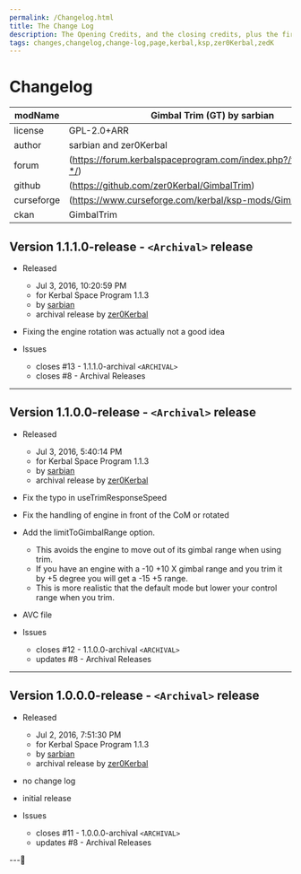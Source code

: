 ```yaml
---
permalink: /Changelog.html
title: The Change Log
description: The Opening Credits, and the closing credits, plus the first of two (or is three) end credit scenes
tags: changes,changelog,change-log,page,kerbal,ksp,zer0Kerbal,zedK
---
```

<!-- hdr-changelog.md v1.0.0.1
GimbalTrim (TRIM)
created: 20 Jun 2022
updated: 
CC BY-ND 4.0 by zer0Kerbal -->  
# Changelog  
  
| modName    | Gimbal Trim (GT) by sarbian                                       |
| ---------- | ----------------------------------------------------------------- |
| license    | GPL-2.0+ARR                                                       |
| author     | sarbian and zer0Kerbal                                            |
| forum      | (https://forum.kerbalspaceprogram.com/index.php?/topic/142982-*/) |
| github     | (https://github.com/zer0Kerbal/GimbalTrim)                        |
| curseforge | (https://www.curseforge.com/kerbal/ksp-mods/GimbalTrim)           |
| ckan       | GimbalTrim                                                        |

## Version 1.1.1.0-release - `<Archival>` release

* Released
  * Jul 3, 2016, 10:20:59 PM
  * for Kerbal Space Program 1.1.3
  * by [sarbian](https://github.com/sarbian)
  * archival release by [zer0Kerbal](https://github.com/zer0Kerbal)

* Fixing the engine rotation was actually not a good idea

* Issues
  * closes #13 - 1.1.1.0-archival `<ARCHIVAL>`
  * closes #8 - Archival Releases

---

## Version 1.1.0.0-release - `<Archival>` release

* Released
  * Jul 3, 2016, 5:40:14 PM
  * for Kerbal Space Program 1.1.3
  * by [sarbian](https://github.com/sarbian)
  * archival release by [zer0Kerbal](https://github.com/zer0Kerbal)

* Fix the typo in useTrimResponseSpeed
* Fix the handling of engine in front of the CoM or rotated
* Add the limitToGimbalRange option.
  * This avoids the engine to move out of its gimbal range when using trim.
  * If you have an engine with a -10 +10 X gimbal range and you trim it by +5 degree you will get a -15 +5 range.
  * This is more realistic that the default mode but lower your control range when you trim.
* AVC file

* Issues
  * closes #12 - 1.1.0.0-archival `<ARCHIVAL>`
  * updates #8 - Archival Releases

---

## Version 1.0.0.0-release - `<Archival>` release

* Released
  * Jul 2, 2016, 7:51:30 PM
  * for Kerbal Space Program 1.1.3
  * by [sarbian](https://github.com/sarbian)
  * archival release by [zer0Kerbal](https://github.com/zer0Kerbal)

* no change log
* initial release

* Issues
  * closes #11 - 1.0.0.0-archival `<ARCHIVAL>`
  * updates #8 - Archival Releases

---